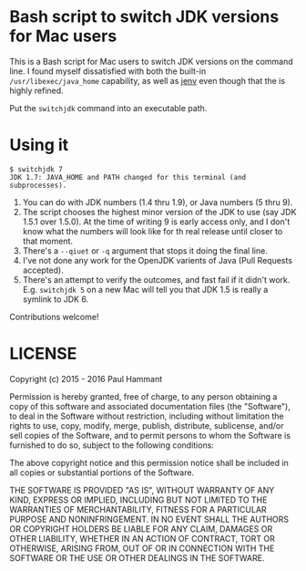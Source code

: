 # Bash script to switch JDK versions for Mac users

This is a Bash script for Mac users to switch JDK versions on the command line. I found myself dissatisfied with both the built-in <code>/usr/libexec/java_home</code> capability, as well as [jenv](https://github.com/gcuisinier/jenv) even though that the is highly refined.

Put the `switchjdk` command into an executable path.

# Using it

```
$ switchjdk 7
JDK 1.7: JAVA_HOME and PATH changed for this terminal (and subprocesses).
```

1. You can do with JDK numbers (1.4 thru 1.9), or Java numbers (5 thru 9).
2. The script chooses the highest minor version of the JDK to use (say JDK 1.5.1 over 1.5.0). At the time of writing 9 is early access only, and I don't know what the numbers will look like for th real release until closer to that moment.
3. There's a `--qiuet` or `-q` argument that stops it doing the final line.
4. I've not done any work for the OpenJDK varients of Java (Pull Requests accepted).
5. There's an attempt to verify the outcomes, and fast fail if it didn't work.  E.g. `switchjdk 5` on a new Mac will tell you that JDK 1.5 is really a symlink to JDK 6.

Contributions welcome!

# LICENSE

Copyright (c) 2015 - 2016 Paul Hammant

Permission is hereby granted, free of charge, to any person obtaining a copy of this software and associated documentation files (the "Software"), to deal in the Software without restriction, including without limitation the rights to use, copy, modify, merge, publish, distribute, sublicense, and/or sell copies of the Software, and to permit persons to whom the Software is furnished to do so, subject to the following conditions:

The above copyright notice and this permission notice shall be included in all copies or substantial portions of the Software.

THE SOFTWARE IS PROVIDED "AS IS", WITHOUT WARRANTY OF ANY KIND, EXPRESS OR IMPLIED, INCLUDING BUT NOT LIMITED TO THE WARRANTIES OF MERCHANTABILITY, FITNESS FOR A PARTICULAR PURPOSE AND NONINFRINGEMENT. IN NO EVENT SHALL THE AUTHORS OR COPYRIGHT HOLDERS BE LIABLE FOR ANY CLAIM, DAMAGES OR OTHER LIABILITY, WHETHER IN AN ACTION OF CONTRACT, TORT OR OTHERWISE, ARISING FROM, OUT OF OR IN CONNECTION WITH THE SOFTWARE OR THE USE OR OTHER DEALINGS IN THE SOFTWARE.
